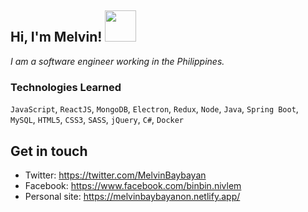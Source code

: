 <h2> Hi, I'm Melvin! <img src="https://media.giphy.com/media/WQqeW0ZrWbFNJErsVh/giphy.gif" width="50"></h2>

<p><em>I am a software engineer working in the Philippines.</em></p>

### Technologies Learned

`JavaScript`, `ReactJS`, `MongoDB`, `Electron`, `Redux`, `Node`, `Java`, `Spring Boot`, `MySQL`, `HTML5`, `CSS3`, `SASS`, `jQuery`, `C#`, `Docker`

## Get in touch

- Twitter: https://twitter.com/MelvinBaybayan
- Facebook: https://www.facebook.com/binbin.nivlem
- Personal site: https://melvinbaybayanon.netlify.app/
